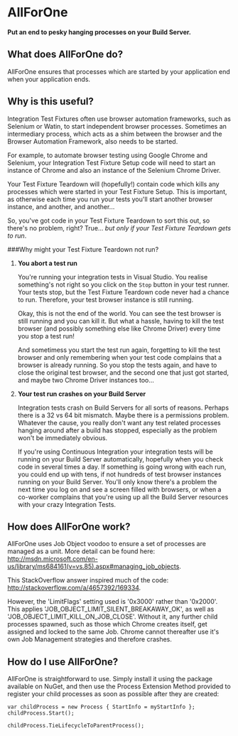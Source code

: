 AllForOne
=========
**Put an end to pesky hanging processes on your Build Server.**

What does AllForOne do?
-----------------------
AllForOne ensures that processes which are started by your application end when your application ends.


Why is this useful?
-------------------
Integration Test Fixtures often use browser automation frameworks, such as Selenium or Watin, to start independent browser processes. Sometimes an intermediary process, which acts as a shim between the browser and the Browser Automation Framework, also needs to be started.

For example, to automate browser testing using Google Chrome and Selenium, your Integration Test Fixture Setup code will need to start an instance of Chrome and also an instance of the Selenium Chrome Driver.

Your Test Fixture Teardown will (hopefully!) contain code which kills any processes which were started in your Test Fixture Setup. This is important, as otherwise each time you run your tests you'll start another browser instance, and another, and another...

So, you've got code in your Test Fixture Teardown to sort this out, so there's no problem, right? True... *but only if your Test Fixture Teardown gets to run*.

###Why might your Test Fixture Teardown not run?

1. **You abort a test run**

    You're running your integration tests in Visual Studio. You realise something's not right so you click on the `Stop` button in your test runner. Your tests stop, but the Test Fixture Teardown code never had a chance to run. Therefore, your test browser instance is still running.
  
    Okay, this is not the end of the world. You can see the test browser is still running and you can kill it. But what a hassle, having to kill the test browser (and possibly something else like Chrome Driver) every time you stop a test run!
    
    And sometimess you start the test run again, forgetting to kill the test browser and only remembering when your test code complains that a browser is already running. So you stop the tests again, and have to close the original test browser, and the second one that just got started, and maybe two Chrome Driver instances too...
    
2. **Your test run crashes on your Build Server**
 
    Integration tests crash on Build Servers for all sorts of reasons. Perhaps there is a 32 vs 64 bit mismatch. Maybe there is a permissions problem. Whatever the cause, you really don't want any test related processes hanging around after a build has stopped, especially as the problem won't be immediately obvious.

   If you're using Continuous Integration your integration tests will be running on your Build Server automatically, hopefully when you check code in several times a day. If something is going wrong with each run, you could end up with tens, if not hundreds of test browser instances running on your Build Server. You'll only know there's a problem the next time you log on and see a screen filled with browsers, or when a co-worker complains that you're using up all the Build Server resources with your crazy Integration Tests.
   

How does AllForOne work?
------------------------
AllForOne uses Job Object voodoo to ensure a set of processes are managed as a unit. More detail can be found here: http://msdn.microsoft.com/en-us/library/ms684161(v=vs.85).aspx#managing_job_objects.

This StackOverflow answer inspired much of the code: http://stackoverflow.com/a/4657392/169334.

However, the 'LimitFlags' setting used is '0x3000' rather than '0x2000'. This applies 'JOB_OBJECT_LIMIT_SILENT_BREAKAWAY_OK', as well as 'JOB_OBJECT_LIMIT_KILL_ON_JOB_CLOSE'. Without it, any further child processes spawned, such as those which Chrome creates itself, get assigned and locked to the same Job. Chrome cannot thereafter use it's own Job Management strategies and therefore crashes.


How do I use AllForOne?
------------------------
AllForOne is straightforward to use. Simply install it using the package available on NuGet, and then use the Process Extension Method provided to register your child processes as soon as possible after they are created:

    var childProcess = new Process { StartInfo = myStartInfo };
    childProcess.Start();

    childProcess.TieLifecycleToParentProcess();

  
